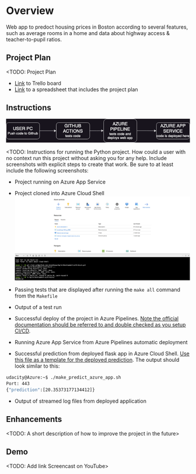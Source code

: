 # Overview

Web app to predoct housing prices in Boston according to several features, such as average rooms in a home and data about highway access & teacher-to-pupil ratios.

## Project Plan
<TODO: Project Plan

* [Link](https://trello.com/invite/b/MexcHCSu/ATTIdec260745c755e60868ae543b0189d643224ED12/agile-development-with-azure) to Trello board
* [Link](https://github.com/JonasKnaup/Agile-Development-with-Azure/blob/main/project-management.xlsx) to a spreadsheet that includes the project plan

## Instructions
![Architectural Diagram](/Diagramm.png "Architectural Diagram")


<TODO:  Instructions for running the Python project.  How could a user with no context run this project without asking you for any help.  Include screenshots with explicit steps to create that work. Be sure to at least include the following screenshots:

* Project running on Azure App Service

* Project cloned into Azure Cloud Shell
![Screenshot project cloned](/screenshot_cloned_project.png "Screenshot cloned project")

* Passing tests that are displayed after running the `make all` command from the `Makefile`

* Output of a test run

* Successful deploy of the project in Azure Pipelines.  [Note the official documentation should be referred to and double checked as you setup CI/CD](https://docs.microsoft.com/en-us/azure/devops/pipelines/ecosystems/python-webapp?view=azure-devops).

* Running Azure App Service from Azure Pipelines automatic deployment

* Successful prediction from deployed flask app in Azure Cloud Shell.  [Use this file as a template for the deployed prediction](https://github.com/udacity/nd082-Azure-Cloud-DevOps-Starter-Code/blob/master/C2-AgileDevelopmentwithAzure/project/starter_files/flask-sklearn/make_predict_azure_app.sh).
The output should look similar to this:

```bash
udacity@Azure:~$ ./make_predict_azure_app.sh
Port: 443
{"prediction":[20.35373177134412]}
```

* Output of streamed log files from deployed application

> 

## Enhancements

<TODO: A short description of how to improve the project in the future>

## Demo 

<TODO: Add link Screencast on YouTube>


